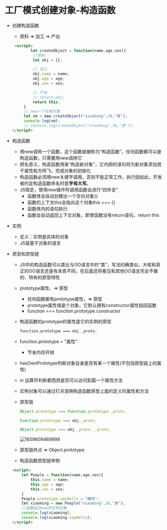# 工厂模式创建对象-构造函数

* 创建构造函数

  * 原料 => 加工 => 产出

  ```html
   <script>
          let createObject = function(name,age,sex){
           //原料
           let obj = {};
  
           // 加工
           obj.name = name;
           obj.age = age;
           obj.sex = sex;
  
           // 产出
           // return obj;
           return this;
       }
       // new一个实例对象
       let xm = new createObject("xioahong",18,"男");
       console.log(xm);
       // console.log(createObject("xioahong",18,"男"));
  </script>
  ```

* 构造函数

  * 用new调用一个函数，这个函数就被称为“构造函数”，任何函数都可以是构造函数，只需要用new调用它
  * 顾名思义，构造函数用来“构造新对象”，它内部的语句将为新对象添加若干属性和方阿飞，完成对象的初始化
  * 构造函数必须用new关键字调用，否则不能正常工作，执行因如此，开发者约定构造函数命名时首**字母大写**。
  * JS规定，使用new操作符调用函数会进行“四步走”
    * 函数体会自动创建出一个空白对象{}
    * 函数的上下文this会指向这个对象this === {}
    * 函数体内的语句执行
    * 函数会自动返回上下文对象，即使函数没有return语句，return this

* 实例

  * 定义：实例是具体的对象
  * JS是基于对象的语言

* 原型和原型链

  * JS中的构造函数可以类比与OO语言中的“类”，写法的确类似，大呢和真正的OO语言还是有本质不同，在后面还将看见和其他OO语言完全不像的、特有的原型特性

  * prototype属性，=> 原型

    * 任何函数都有prototype属性，=> 原型
    * prototype属性值是个对象，它默认拥有constructor属性指回函数
    * function === function.prototype.constructor

  * 构造函数的prototype的属性是它的实例的原型

    ```html
    function.prototype === obj._proto_
    ```

  * function.prototype = "属性"

    * 节省内存开销

  * hasOwnPrototype判断对象自身是否有某一个属性(不包括原型链上的属性)

  * in  运算符判断都西昂是否可以访问到莫一个属性方法

  * 实例对象可以通过打点调用构造函数原型上面的定义的属性和方法

  * 原型链

    ```js
    Object.prototype === Function.prototype._proto_ 
    ```

    ```js
    Function.prototype === obj._proto_
    ```

    ```js
    Object.prototype === obj._proto_._proto_
    ```

    ![1659609469999](C:\Users\Administrator\AppData\Roaming\Typora\typora-user-images\1659609469999.png)

  * 原型链终点 => Object.prototype

  * 构造函数原型链举例

  ```html
  <script>
      let People = function(name,age,sex){
          this.name = name;
          this.age = age;
          this.sex = sex;
      }
      People.prototype.sayHello = "睡觉";
      let xiaoming = new People("xiaoming",18,"男");
      //函数返回new的实例对象
      console.log(xiaoming);
      console.log(xiaoming.sayHello);
  </script>
  ```

  